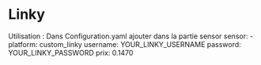 # Linky
Utilisation : 
Dans Configuration.yaml ajouter dans la partie sensor
    sensor:
      - platform: custom_linky
        username: YOUR_LINKY_USERNAME
        password: YOUR_LINKY_PASSWORD
        prix: 0.1470